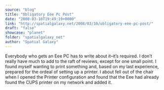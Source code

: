 ```yaml
---
source: "blog"
title: "Obligatory Eee Pc Post"
date: "2008-03-10T19:49:19+0000"
link: "http://spatialgalaxy.net/2008/03/10/obligatory-eee-pc-post/"
draft: "false"
showcase: "planet"
folder: "spatialgalaxy_net"
author: "Spatial Galaxy"
---
```


Everybody who gets an Eee PC has to write about it&ndash;it&rsquo;s required. I don&rsquo;t really have much to add to the raft of reviews, except for one small point.
I found myself wanting to print something and, based on my last experience, prepared for the ordeal of setting up a printer. I about fell out of the chair when I opened the Printer configuration and found that the Eee had already found the CUPS printer on my network and added it.
